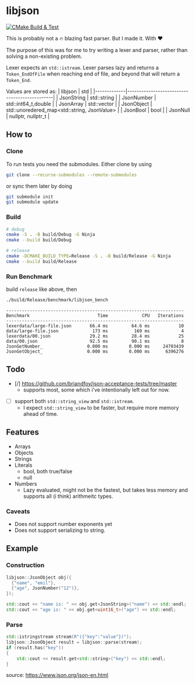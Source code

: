 # libjson

[![CMake Build & Test](https://github.com/emilekberg/libjson/actions/workflows/cmake-build.yml/badge.svg)](https://github.com/emilekberg/libjson/actions/workflows/cmake-build.yml)

This is probably not a :fire: blazing fast parser. But I made it. With :hearts:

The purpose of this was for me to try writing a lexer and parser, rather than solving a non-existing problem.

Lexer expects an `std::istream`. Lexer parses lazy and returns a `Token_EndOfFile` when reaching end of file, and beyond that will return a `Token_End`.

Values are stored as: 
| libjson     | std                                          |
|-------------|----------------------------------------------|
| JsonString  | std::string                                  |
| JsonNumber  | std::int64_t,double                          |
| JsonArray   |  std::vector<JsonValue>                      |
| JsonObject  | std::unoredered_map<std::string, JsonValue>  |
| JsonBool    | bool                                         |
| JsonNull    | nullptr, nullptr_t                           |


## How to 

### Clone

To run tests you need the submodules. Either clone by using 
```bash
git clone --recurse-submodules --remote-submodules
```

or sync them later by doing

```bash
git submodule init
git submodule update
```

### Build

```bash
# debug
cmake -S . -B build/Debug -G Ninja
cmake --build build/Debug

# release
cmake -DCMAKE_BUILD_TYPE=Release -S . -B build/Release -G Ninja
cmake --build build/Release
```

### Run Benchmark

build `release` like above, then
```bash
./build/Release/benchmark/libjson_bench
```

```
--------------------------------------------------------------------
Benchmark                          Time             CPU   Iterations
--------------------------------------------------------------------
lexerdata/large-file.json       66.4 ms         64.6 ms           10
data/large-file.json             173 ms          169 ms            4
lexerdata/00.json               29.2 ms         28.4 ms           25
data/00.json                    92.5 ms         90.1 ms            8
JsonGetNumber_                 0.000 ms        0.000 ms     24703439
JsonGetObject_                 0.000 ms        0.000 ms      6396276
```

## Todo

- [/] https://github.com/briandfoy/json-acceptance-tests/tree/master
  - supports most, some which i've intentionally left out for now.
- [ ] support both `std::string_view` and `std::istream`.
  - I expect `std::string_view` to be faster, but require more memory ahead of time.

## Features

- Arrays
- Objects
- Strings
- Literals
  - bool, both true/false
  - null
- Numbers
  - Lazy evaluated, might not be the fastest, but takes less memory and supports all (i think) arithmeitc types. 

### Caveats

- Does not support number exponents yet
- Does not support serializing to string.

## Example

### Construction
```cpp
libjson::JsonObject obj({
  {"name", "emil"},
  {"age", JsonNumber("12")},
});

std::cout << "name is: " << obj.get<JsonString>("name") << std::endl;
std::cout << "age is: " << obj.get<uint16_t>("age") << std::endl;
```


### Parse
```cpp
std::istringstream stream(R"({"key":"value"})");
libjson::JsonObject result = libjson::parse(stream);
if (result.has("key"))
{
    std::cout << result.get<std::string>("key") << std::endl;
}
```

source: https://www.json.org/json-en.html

